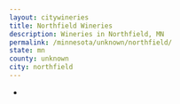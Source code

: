 ```yaml
---
layout: citywineries
title: Northfield Wineries
description: Wineries in Northfield, MN
permalink: /minnesota/unknown/northfield/
state: mn
county: unknown
city: northfield
---
```

-

